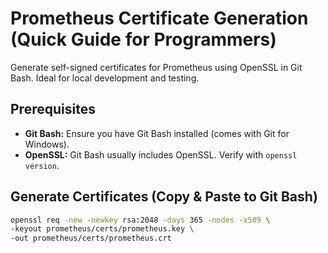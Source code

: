 # Prometheus Certificate Generation (Quick Guide for Programmers)

Generate self-signed certificates for Prometheus using OpenSSL in Git Bash. Ideal for local development and testing.

## Prerequisites

- **Git Bash:** Ensure you have Git Bash installed (comes with Git for Windows).
- **OpenSSL:** Git Bash usually includes OpenSSL. Verify with `openssl version`.

## Generate Certificates (Copy & Paste to Git Bash)

```bash
openssl req -new -newkey rsa:2048 -days 365 -nodes -x509 \
-keyout prometheus/certs/prometheus.key \
-out prometheus/certs/prometheus.crt
```
